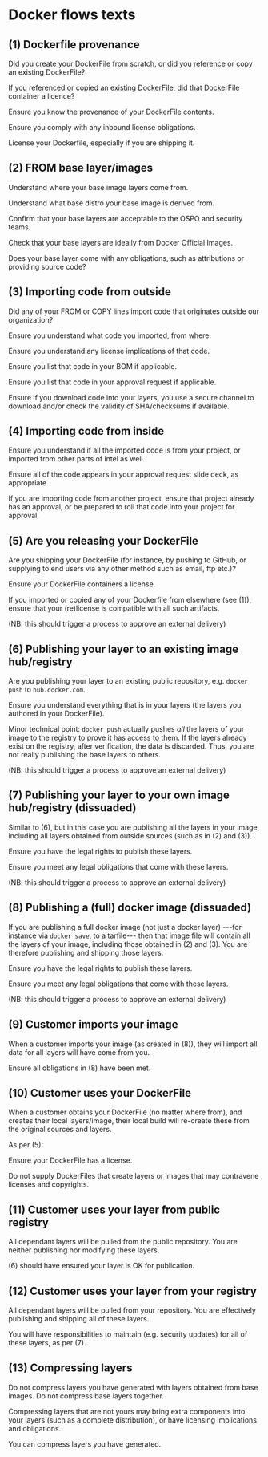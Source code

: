 # Docker flows texts

## (1) Dockerfile provenance

Did you create your DockerFile from scratch, or did you reference or copy an existing DockerFile?

If you referenced or copied an existing DockerFile, did that DockerFile container a licence? 

Ensure you know the provenance of your DockerFile contents.

Ensure you comply with any inbound license obligations.

License your Dockerfile, especially if you are shipping it.


## (2) FROM base layer/images

Understand where your base image layers come from.

Understand what base distro your base image is derived from.

Confirm that your base layers are acceptable to the OSPO and security teams.

Check that your base layers are ideally from Docker Official Images.

Does your base layer come with any obligations, such as attributions or providing source code?


## (3) Importing code from outside

Did any of your FROM or COPY lines import code that originates outside our organization?

Ensure you understand what code you imported, from where.

Ensure you understand any license implications of that code.

Ensure you list that code in your BOM if applicable.

Ensure you list that code in your approval request if applicable.

Ensure if you download code into your layers, you use a secure channel to download and/or check the validity of SHA/checksums if available.


## (4) Importing code from inside

Ensure you understand if all the imported code is from your project, or imported from other parts of intel as well.

Ensure all of the code appears in your approval request slide deck, as appropriate.

If you are importing code from another project, ensure that project already has an approval, or be prepared to roll that code into your project for approval.


## (5) Are you releasing your DockerFile

Are you shipping your DockerFile (for instance, by pushing to GitHub, or supplying to end users via any other method such as email, ftp etc.)?

Ensure your DockerFile containers a license.

If you imported or copied any of your Dockerfile from elsewhere (see (1)), ensure that your (re)license is compatible with all such artifacts.

(NB: this should trigger a process to approve an external delivery)


## (6) Publishing your layer to an existing image hub/registry

Are you publishing your layer to an existing public repository, e.g. `docker push` to `hub.docker.com`.

Ensure you understand everything that is in your layers (the layers you authored in your DockerFile).

Minor technical point: `docker push` actually pushes *all* the layers of your image to the registry to prove it has access to them. If the layers already exist on the registry, after verification, the data is discarded. Thus, you are not really publishing the base layers to others.

(NB: this should trigger a process to approve an external delivery)


## (7) Publishing your layer to your own image hub/registry (dissuaded)

Similar to (6), but in this case you are publishing all the layers in your image, including all layers obtained from outside sources (such as in (2) and (3)).

Ensure you have the legal rights to publish these layers.

Ensure you meet any legal obligations that come with these layers.

(NB: this should trigger a process to approve an external delivery)


## (8) Publishing a (full) docker image (dissuaded)

If you are publishing a full docker image (not just a docker layer) ---for instance via `docker save`, to a tarfile--- then that image file will contain all the layers of your image, including those obtained in (2) and (3). You are therefore publishing and shipping those layers.

Ensure you have the legal rights to publish these layers.

Ensure you meet any legal obligations that come with these layers.

(NB: this should trigger a process to approve an external delivery)


## (9) Customer imports your image

When a customer imports your image (as created in (8)), they will import all data for all layers will have come from you.

Ensure all obligations in (8) have been met.


## (10) Customer uses your DockerFile

When a customer obtains your DockerFile (no matter where from), and creates their local layers/image, their local build will re-create these from the original sources and layers.

As per (5):

Ensure your DockerFile has a license.

Do not supply DockerFiles that create layers or images that may contravene licenses and copyrights.


## (11) Customer uses your layer from public registry

All dependant layers will be pulled from the public repository. You are neither publishing nor modifying these layers.

(6) should have ensured your layer is OK for publication.


## (12) Customer uses your layer from your registry

All dependant layers will be pulled from your repository. You are effectively publishing and shipping all of these layers.

You will have responsibilities to maintain (e.g. security updates) for all of these layers, as per (7).


## (13) Compressing layers

Do not compress layers you have generated with layers obtained from base images. Do not compress base layers together.

Compressing layers that are not yours may bring extra components into your layers (such as a complete distribution), or have licensing implications and obligations.

You can compress layers you have generated.


